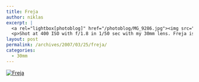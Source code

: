 ```yaml
---
title: Freja
author: niklas
excerpt: |
  <a rel="lightbox[photoblog]" href="/photoblog/MG_9286.jpg"><img src="/photoblog/MG_9286.thumb.jpg" title="Freja" alt="Freja">
  <p>Shot at 400 ISO with f/1.8 in 1/50 sec with my 30mm lens. Freja is busy growing up, here learning what noises sheep make, but taking a keen interest in photo cameras</p>
layout: post
permalink: /archives/2007/03/25/freja/
categories:
  - 30mm
---
```

<a rel="lightbox[photoblog]" href="/photoblog/MG_9286.jpg"><img src="/photoblog/MG_9286.sized.jpg" title="Freja" alt="Freja" /></a>